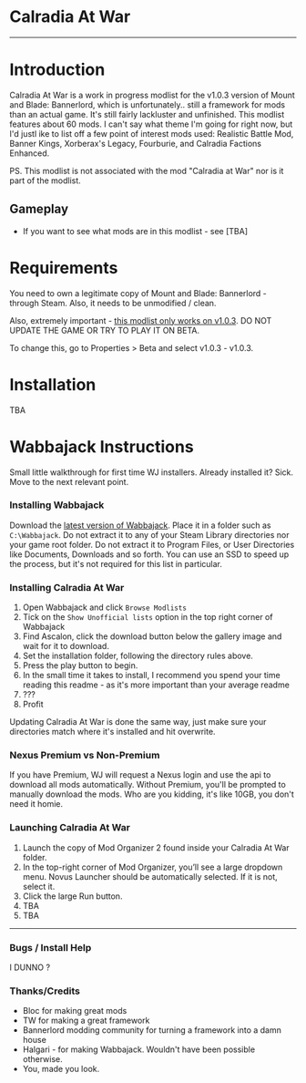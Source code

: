 # Calradia At War

---

# Introduction

Calradia At War is a work in progress modlist for the v1.0.3 version of Mount and Blade: Bannerlord, which is unfortunately.. still a framework for mods than an actual game. It's still fairly lackluster and unfinished. This modlist features about 60 mods. I can't say what theme I'm going for right now, but I'd justl ike to list off a few point of interest mods used: Realistic Battle Mod, Banner Kings, Xorberax's Legacy, Fourburie, and Calradia Factions Enhanced.

PS. This modlist is not associated with the mod "Calradia at War" nor is it part of the modlist.

## Gameplay

- If you want to see what mods are in this modlist - see [TBA]

# Requirements 

You need to own a legitimate copy of Mount and Blade: Bannerlord - through Steam. Also, it needs to be unmodified / clean.

Also, extremely important - [this modlist only works on v1.0.3](https://i.imgur.com/9D3q6s4.png). DO NOT UPDATE THE GAME OR TRY TO PLAY IT ON BETA. 

To change this, go to Properties > Beta and select v1.0.3 - v1.0.3.

# Installation

TBA

# Wabbajack Instructions

Small little walkthrough for first time WJ installers. Already installed it? Sick. Move to the next relevant point.

### Installing Wabbajack

Download the [latest version of Wabbajack](https://github.com/wabbajack-tools/wabbajack/releases). Place it in a folder such as `C:\Wabbajack`. Do not extract it to any of your Steam Library directories nor your game root folder. Do not extract it to Program Files, or User Directories like Documents, Downloads and so forth. You can use an SSD to speed up the process, but it's not required for this list in particular.

### Installing Calradia At War

1. Open Wabbajack and click `Browse Modlists`
2. Tick on the `Show Unofficial lists` option in the top right corner of Wabbajack
3. Find Ascalon, click the download button below the gallery image and wait for it to download.
4. Set the installation folder, following the directory rules above.
5. Press the play button to begin.
6. In the small time it takes to install, I recommend you spend your time reading this readme - as it's more important than your average readme
7. ???
8. Profit

Updating Calradia At War is done the same way, just make sure your directories match where it's installed and hit overwrite.

### Nexus Premium vs Non-Premium

If you have Premium, WJ will request a Nexus login and use the api to download all mods automatically. Without Premium, you'll be prompted to manually download the mods. Who are you kidding, it's like 10GB, you don't need it homie.

### Launching Calradia At War

1. Launch the copy of Mod Organizer 2 found inside your Calradia At War folder.
2. In the top-right corner of Mod Organizer, you’ll see a large dropdown menu. Novus Launcher should be automatically selected. If it is not, select it.
3. Click the large Run button.
4. TBA
5. TBA

---

### Bugs / Install Help

I DUNNO ?

### Thanks/Credits

- Bloc for making great mods
- TW for making a great framework
- Bannerlord modding community for turning a framework into a damn house
- Halgari - for making Wabbajack. Wouldn't have been possible otherwise.
- You, made you look.
